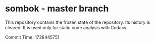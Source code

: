 # sombok - master branch

This repository contains the frozen state of the repository.
Its history is cleared. It is used only for static code
analysis with Codacy.

Commit Time: 1728445751